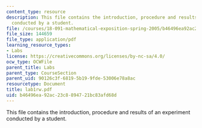 ```yaml
---
content_type: resource
description: This file contains the introduction, procedure and results of an experiment
  conducted by a student.
file: /courses/18-091-mathematical-exposition-spring-2005/b46496ea92ac23c8894721bc83afd68d_lab1rw.pdf
file_size: 144659
file_type: application/pdf
learning_resource_types:
- Labs
license: https://creativecommons.org/licenses/by-nc-sa/4.0/
ocw_type: OCWFile
parent_title: Labs
parent_type: CourseSection
parent_uid: 90126c3f-6819-5b19-9fde-53006e78a8ac
resourcetype: Document
title: lab1rw.pdf
uid: b46496ea-92ac-23c8-8947-21bc83afd68d
---
```

This file contains the introduction, procedure and results of an experiment conducted by a student.